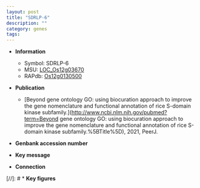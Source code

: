 ```yaml
---
layout: post
title: "SDRLP-6"
description: ""
category: genes
tags: 
---
```


* **Information**  
    + Symbol: SDRLP-6  
    + MSU: [LOC_Os12g03670](http://rice.uga.edu/cgi-bin/ORF_infopage.cgi?orf=LOC_Os12g03670)  
    + RAPdb: [Os12g0130500](https://rapdb.dna.affrc.go.jp/locus/?name=Os12g0130500)  

* **Publication**  
    + [Beyond gene ontology GO: using biocuration approach to improve the gene nomenclature and functional annotation of rice S-domain kinase subfamily.](http://www.ncbi.nlm.nih.gov/pubmed?term=Beyond gene ontology GO: using biocuration approach to improve the gene nomenclature and functional annotation of rice S-domain kinase subfamily.%5BTitle%5D), 2021, PeerJ.

* **Genbank accession number**  

* **Key message**  

* **Connection**  

[//]: # * **Key figures**  


